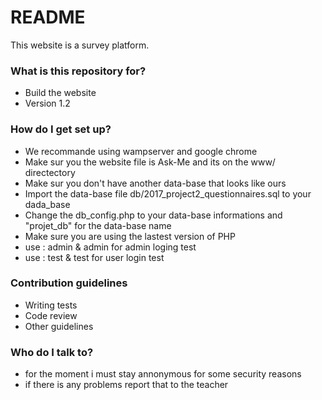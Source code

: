 # README #

This website is a survey platform.

### What is this repository for? ###

* Build the website
* Version 1.2

### How do I get set up? ###

* We recommande using wampserver and google chrome 
* Make sur you the website file is Ask-Me and its on the www/ directectory 
* Make sur you don't have another data-base that looks like ours
* Import the data-base file db/2017_project2_questionnaires.sql to your dada_base
* Change the db_config.php to your data-base informations and "projet_db" for the data-base name
* Make sure you are using the lastest version of PHP
* use : admin & admin for admin loging test
* use : test & test for user login test

### Contribution guidelines ###

* Writing tests
* Code review
* Other guidelines

### Who do I talk to? ###

* for the moment i must stay annonymous for some security reasons
* if there is any problems report that to the teacher 
